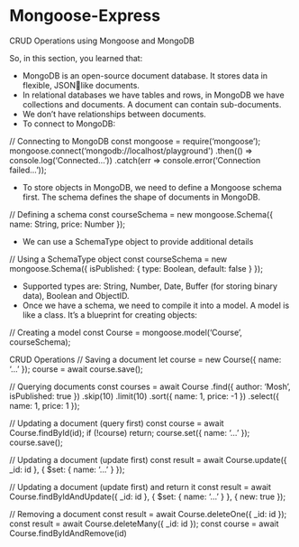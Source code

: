 # Mongoose-Express
CRUD Operations using Mongoose and  MongoDB 

So, in this section, you learned that: 
- MongoDB is an open-source document database. It stores data in flexible, JSONlike documents.
- In relational databases we have tables and rows, in MongoDB we have 
collections and documents. A document can contain sub-documents. 
- We don’t have relationships between documents. 
- To connect to MongoDB:

// Connecting to MongoDB
const mongoose = require(‘mongoose’);
mongoose.connect(‘mongodb://localhost/playground')
 .then(() => console.log(‘Connected…’))
 .catch(err => console.error(‘Connection failed…’));
- To store objects in MongoDB, we need to define a Mongoose schema first. The 
schema defines the shape of documents in MongoDB.

// Defining a schema 
const courseSchema = new mongoose.Schema({ 
 name: String,
 price: Number 
});
- We can use a SchemaType object to provide additional details

// Using a SchemaType object 
const courseSchema = new mongoose.Schema({ 
 isPublished: { type: Boolean, default: false } 
});
- Supported types are: String, Number, Date, Buffer (for storing binary data), 
Boolean and ObjectID. 
- Once we have a schema, we need to compile it into a model. A model is like a 
class. It’s a blueprint for creating objects:


// Creating a model 
const Course = mongoose.model(‘Course’, courseSchema);


CRUD Operations 
// Saving a document 
let course = new Course({ name: ‘…’ });
course = await course.save();


// Querying documents 
const courses = await Course
 .find({ author: ‘Mosh’, isPublished: true })
 .skip(10)
 .limit(10)
 .sort({ name: 1, price: -1 })
 .select({ name: 1, price: 1 });
 
 
// Updating a document (query first) 
const course = await Course.findById(id);
if (!course) return; 
course.set({ name: ‘…’ });
course.save();


// Updating a document (update first) 
const result = await Course.update({ _id: id }, {
 $set: { name: ‘…’ }
});




// Updating a document (update first) and return it
const result = await Course.findByIdAndUpdate({ _id: id }, {
 $set: { name: ‘…’ }
}, { new: true });


// Removing a document 
const result = await Course.deleteOne({ _id: id });
const result = await Course.deleteMany({ _id: id });
const course = await Course.findByIdAndRemove(id)
